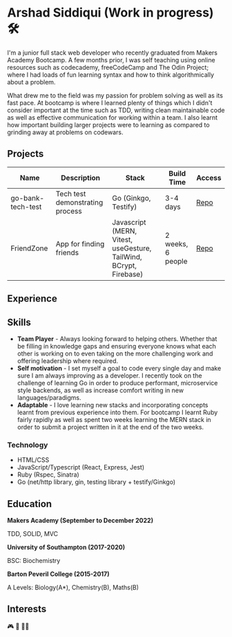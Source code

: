 # Arshad Siddiqui (Work in progress) 🛠
I'm a junior full stack web developer who recently graduated from Makers Academy Bootcamp. A few months prior, I was self teaching using online resources such as codecademy, freeCodeCamp and The Odin Project; where I had loads of fun learning syntax and how to think algorithmically about a problem.

What drew me to the field was my passion for problem solving as well as its fast pace. At bootcamp is where I learned plenty of things which I didn't consider important at the time such as TDD, writing clean maintainable code as well as effective communication for working within a team. I also learnt how important building larger projects were to learning as compared to grinding away at problems on codewars.

## Projects

Name | Description | Stack | Build Time | Access
-----|-------------|-------|------------|--------
go-bank-tech-test | Tech test demonstrating process | Go (Ginkgo, Testify) | 3-4 days | [Repo](https://github.com/Arshad-Siddiqui/go-bank-tech-test)
FriendZone | App for finding friends | Javascript (MERN, Vitest, useGesture, TailWind, BCrypt, Firebase) | 2 weeks, 6 people | [Repo](https://github.com/Dmum303/MERNsters-inc)

## Experience

## Skills

- **Team Player** - Always looking forward to helping others. Whether that be filling in knowledge gaps and ensuring everyone knows what each other is working on to even taking on the more challenging work and offering leadership where required.
- **Self motivation** - I set myself a goal to code every single day and make sure I am always improving as a developer. I recently took on the challenge of learning Go in order to produce performant, microservice style backends, as well as increase comfort writing in new languages/paradigms.
- **Adaptable** - I love learning new stacks and incorporating concepts learnt from previous experience into them. For bootcamp I learnt Ruby fairly rapidly as well as spent two weeks learning the MERN stack in order to submit a project written in it at the end of the two weeks.

### Technology
- HTML/CSS
- JavaScript/Typescript (React, Express, Jest)
- Ruby (Rspec, Sinatra)
- Go (net/http library, gin, testing library + testify/Ginkgo)

## Education

**Makers Academy (September to December 2022)**

TDD, SOLID, MVC

**University of Southampton (2017-2020)**

BSC: Biochemistry

**Barton Peveril College (2015-2017)**

A Levels: Biology(A*), Chemistry(B), Maths(B)

## Interests

🎮 🍿 🏋🏽
